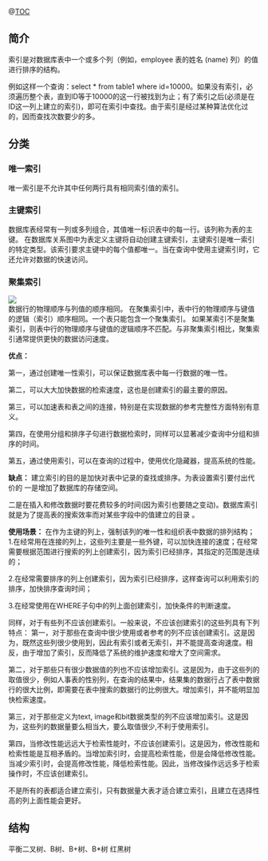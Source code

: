 @[TOC](mysql索引)
## 简介
索引是对数据库表中一个或多个列（例如，employee 表的姓名 (name) 列）的值进行排序的结构。

例如这样一个查询：select * from table1 where id=10000。如果没有索引，必须遍历整个表，直到ID等于10000的这一行被找到为止；有了索引之后(必须是在ID这一列上建立的索引)，即可在索引中查找。由于索引是经过某种算法优化过的，因而查找次数要少的多。

## 分类
### 唯一索引
唯一索引是不允许其中任何两行具有相同索引值的索引。


### 主键索引

数据库表经常有一列或多列组合，其值唯一标识表中的每一行。该列称为表的主键。
在数据库关系图中为表定义主键将自动创建主键索引，主键索引是唯一索引的特定类型。该索引要求主键中的每个值都唯一。当在查询中使用主键索引时，它还允许对数据的快速访问。

### 聚集索引
<img src="https://github.com/myacai/JavaHandBook/blob/master/images/数据存储/聚簇索引.png" width=""/></br>
数据行的物理顺序与列值的顺序相同。
在聚集索引中，表中行的物理顺序与键值的逻辑（索引）顺序相同。一个表只能包含一个聚集索引。
如果某索引不是聚集索引，则表中行的物理顺序与键值的逻辑顺序不匹配。与非聚集索引相比，聚集索引通常提供更快的数据访问速度。


**优点：**

第一，通过创建唯一性索引，可以保证数据库表中每一行数据的唯一性。

第二，可以大大加快数据的检索速度，这也是创建索引的最主要的原因。

第三，可以加速表和表之间的连接，特别是在实现数据的参考完整性方面特别有意义。

第四，在使用分组和排序子句进行数据检索时，同样可以显著减少查询中分组和排序的时间。

第五，通过使用索引，可以在查询的过程中，使用优化隐藏器，提高系统的性能。

**缺点：**
建立索引的目的是加快对表中记录的查找或排序。为表设置索引要付出代价的
一是增加了数据库的存储空间。

二是在插入和修改数据时要花费较多的时间(因为索引也要随之变动)。数据库索引就是为了提高表的搜索效率而对某些字段中的值建立的目录 。

**使用场景：**
在作为主键的列上，强制该列的唯一性和组织表中数据的排列结构；
1.在经常用在连接的列上，这些列主要是一些外键，可以加快连接的速度；在经常需要根据范围进行搜索的列上创建索引，因为索引已经排序，其指定的范围是连续的；

2.在经常需要排序的列上创建索引，因为索引已经排序，这样查询可以利用索引的排序，加快排序查询时间；

3.在经常使用在WHERE子句中的列上面创建索引，加快条件的判断速度。

同样，对于有些列不应该创建索引。一般来说，不应该创建索引的这些列具有下列特点：
第一，对于那些在查询中很少使用或者参考的列不应该创建索引。这是因为，既然这些列很少使用到，因此有索引或者无索引，并不能提高查询速度。相反，由于增加了索引，反而降低了系统的维护速度和增大了空间需求。

第二，对于那些只有很少数据值的列也不应该增加索引。这是因为，由于这些列的取值很少，例如人事表的性别列，在查询的结果中，结果集的数据行占了表中数据行的很大比例，即需要在表中搜索的数据行的比例很大。增加索引，并不能明显加快检索速度。

第三，对于那些定义为text, image和bit数据类型的列不应该增加索引。这是因为，这些列的数据量要么相当大，要么取值很少,不利于使用索引。

第四，当修改性能远远大于检索性能时，不应该创建索引。这是因为，修改性能和检索性能是互相矛盾的。当增加索引时，会提高检索性能，但是会降低修改性能。当减少索引时，会提高修改性能，降低检索性能。因此，当修改操作远远多于检索操作时，不应该创建索引。

不是所有的表都适合建立索引，只有数据量大表才适合建立索引，且建立在选择性高的列上面性能会更好。

## 结构
平衡二叉树、B树、B+树、B*树 
红黑树